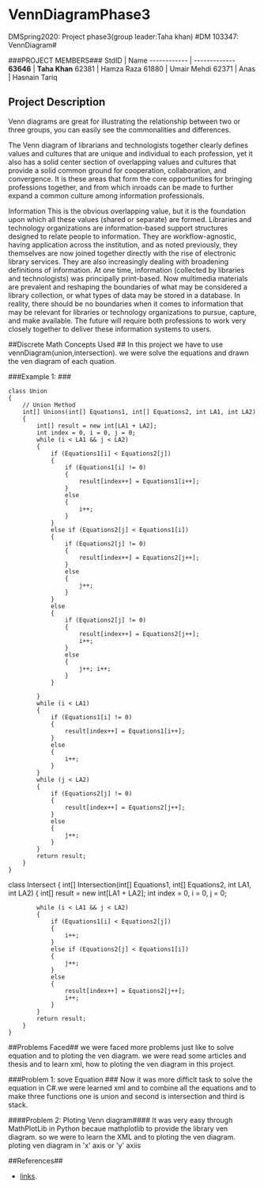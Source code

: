 # VennDiagramPhase3
DMSpring2020: Project phase3(group leader:Taha khan)
#DM 103347: VennDiagram#

###PROJECT MEMBERS###
StdID | Name
------------ | -------------
**63646** | **Taha Khan** 
62381 | Hamza Raza 
61880 | Umair Mehdi
62371 | Anas
 | Hasnain Tariq

## Project Description ##
Venn diagrams are great for illustrating the relationship between two or three groups, you can easily see the commonalities and differences.

The Venn diagram of librarians and technologists together clearly defines values and cultures that are unique and individual to each profession, yet it also has a solid center section of overlapping values and cultures that provide a solid common ground for cooperation, collaboration, and convergence. It is these areas that form the core opportunities for bringing professions together, and from which inroads can be made to further expand a common culture among information professionals.

Information
This is the obvious overlapping value, but it is the foundation upon which all these values (shared or separate) are formed. Libraries and technology organizations are information-based support structures designed to relate people to information. They are workflow-agnostic, having application across the institution, and as noted previously, they themselves are now joined together directly with the rise of electronic library services. They are also increasingly dealing with broadening definitions of information. At one time, information (collected by libraries and technologists) was principally print-based. Now multimedia materials are prevalent and reshaping the boundaries of what may be considered a library collection, or what types of data may be stored in a database. In reality, there should be no boundaries when it comes to information that may be relevant for libraries or technology organizations to pursue, capture, and make available. The future will require both professions to work very closely together to deliver these information systems to users.

##Discrete Math Concepts Used ##
In this project we have to  use vennDiagram(union,intersection).
we were solve the equations and drawn the ven diagram of each quation.

###Example 1: ###

    class Union
    {
        // Union Method 
        int[] Unions(int[] Equations1, int[] Equations2, int LA1, int LA2)
        {
            int[] result = new int[LA1 + LA2];
            int index = 0, i = 0, j = 0;
            while (i < LA1 && j < LA2)
            {
                if (Equations1[i] < Equations2[j])
                {
                    if (Equations1[i] != 0)
                    {
                        result[index++] = Equations1[i++];
                    }
                    else
                    {
                        i++;
                    }
                }
                else if (Equations2[j] < Equations1[i])
                {
                    if (Equations2[j] != 0)
                    {
                        result[index++] = Equations2[j++];
                    }
                    else
                    {
                        j++;
                    }
                }
                else
                {
                    if (Equations2[j] != 0)
                    {
                        result[index++] = Equations2[j++];
                        i++;
                    }
                    else
                    {
                        j++; i++;
                    }
                }

            }
            while (i < LA1)
            {
                if (Equations1[i] != 0)
                {
                    result[index++] = Equations1[i++];
                }
                else
                {
                    i++;
                }
            }
            while (j < LA2)
            {
                if (Equations2[j] != 0)
                {
                    result[index++] = Equations2[j++];
                }
                else
                {
                    j++;
                }
            }
            return result;
        }
    }
class Intersect
    {
        int[] Intersection(int[] Equations1, int[] Equations2, int LA1, int LA2)
        {
            int[] result = new int[LA1 + LA2];
            int index = 0, i = 0, j = 0;

            while (i < LA1 && j < LA2)
            {
                if (Equations1[i] < Equations2[j])
                {
                    i++;
                }
                else if (Equations2[j] < Equations1[i])
                {
                    j++;
                }
                else
                {
                    result[index++] = Equations2[j++];
                    i++;
                }
            }
            return result;
        }
    }


##Problems Faced##
we were faced more problems just like to solve equation and to ploting the ven diagram. we were read some articles and thesis and to learn xml, how to ploting the ven diagram in this project. 

###Problem 1: sove Equation ###
Now it was more difficlt task to solve the equation in C#.we were learned xml and to combine all the equations and to make three functions one is union and second is intersection and third is stack.  

####Problem 2: Ploting Venn diagram####
It was very easy through MathPlotLib in Python becaue mathplotlib to provide the library ven diagram. so we were to learn the XML and to ploting the ven diagram. ploting ven diagram in 'x' axis or 'y' axiis

##References##
- [links](https://alstatr.blogspot.com/2013/11/python-venn-diagram.html).
